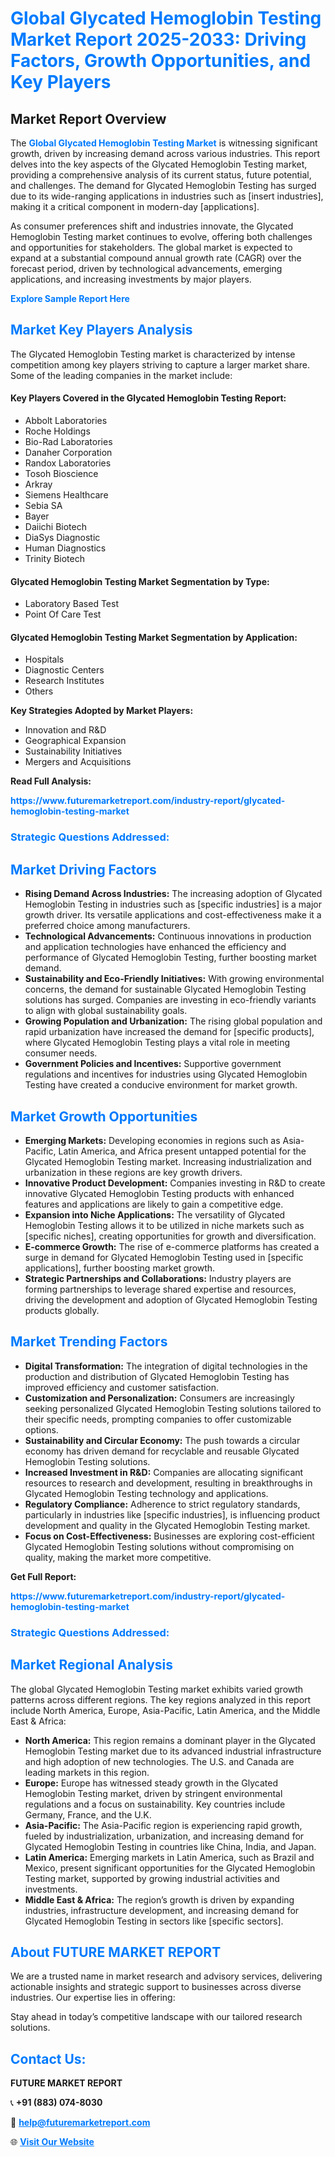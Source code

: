 <h1 style="color: #007BFF;">Global Glycated Hemoglobin Testing Market Report 2025-2033: Driving Factors, Growth Opportunities, and Key Players</h1>

<section id="overview">
<h2>Market Report Overview</h2>
<p>The <a href="https://www.futuremarketreport.com/industry-report/glycated-hemoglobin-testing-market" style="color: #007BFF; text-decoration: none;"><strong>Global Glycated Hemoglobin Testing Market</strong></a> is witnessing significant growth, driven by increasing demand across various industries. This report delves into the key aspects of the Glycated Hemoglobin Testing market, providing a comprehensive analysis of its current status, future potential, and challenges. The demand for Glycated Hemoglobin Testing has surged due to its wide-ranging applications in industries such as [insert industries], making it a critical component in modern-day [applications].</p>
<p>As consumer preferences shift and industries innovate, the Glycated Hemoglobin Testing market continues to evolve, offering both challenges and opportunities for stakeholders. The global market is expected to expand at a substantial compound annual growth rate (CAGR) over the forecast period, driven by technological advancements, emerging applications, and increasing investments by major players.</p>
</section>

<section id="overview">
<p><a href="https://www.futuremarketreport.com/request-sample/reportId=92009" style="color: #007BFF; text-decoration: none;"><strong>Explore Sample Report Here</strong></a></p>
</section>

<section id="key-players">
<h2 style="color: #007BFF;">Market Key Players Analysis</h2>
<p>The Glycated Hemoglobin Testing market is characterized by intense competition among key players striving to capture a larger market share. Some of the leading companies in the market include:</p>
<h4>Key Players Covered in the Glycated Hemoglobin Testing Report:</h4>
<ul><li>Abbolt Laboratories</li><li>Roche Holdings</li><li>Bio-Rad Laboratories</li><li>Danaher Corporation</li><li>Randox Laboratories</li><li>Tosoh Bioscience</li><li>Arkray</li><li>Siemens Healthcare</li><li>Sebia SA</li><li>Bayer</li><li>Daiichi Biotech</li><li>DiaSys Diagnostic</li><li>Human Diagnostics</li><li>Trinity Biotech</li></ul>
<h4>Glycated Hemoglobin Testing Market Segmentation by Type:</h4>
<ul><li>Laboratory Based Test</li><li>Point Of Care Test</li></ul>

<h4>Glycated Hemoglobin Testing Market Segmentation by Application:</h4>
<ul><li>Hospitals</li><li>Diagnostic Centers</li><li>Research Institutes</li><li>Others</li></ul>
<p><strong>Key Strategies Adopted by Market Players:</strong></p>
<ul>
<li>Innovation and R&D</li>
<li>Geographical Expansion</li>
<li>Sustainability Initiatives</li>
<li>Mergers and Acquisitions</li>
</ul>
</section>

<section>
<p><strong>Read Full Analysis: </strong></p><a href="https://www.futuremarketreport.com/industry-report/glycated-hemoglobin-testing-market" style="color: #007BFF; text-decoration: none;"><strong>https://www.futuremarketreport.com/industry-report/glycated-hemoglobin-testing-market</strong></a>
<h3 style="color: #007BFF;">Strategic Questions Addressed:</h3>
</section>

<section id="driving-factors">
<h2 style="color: #007BFF;">Market Driving Factors</h2>
<ul>
<li><strong>Rising Demand Across Industries:</strong> The increasing adoption of Glycated Hemoglobin Testing in industries such as [specific industries] is a major growth driver. Its versatile applications and cost-effectiveness make it a preferred choice among manufacturers.</li>
<li><strong>Technological Advancements:</strong> Continuous innovations in production and application technologies have enhanced the efficiency and performance of Glycated Hemoglobin Testing, further boosting market demand.</li>
<li><strong>Sustainability and Eco-Friendly Initiatives:</strong> With growing environmental concerns, the demand for sustainable Glycated Hemoglobin Testing solutions has surged. Companies are investing in eco-friendly variants to align with global sustainability goals.</li>
<li><strong>Growing Population and Urbanization:</strong> The rising global population and rapid urbanization have increased the demand for [specific products], where Glycated Hemoglobin Testing plays a vital role in meeting consumer needs.</li>
<li><strong>Government Policies and Incentives:</strong> Supportive government regulations and incentives for industries using Glycated Hemoglobin Testing have created a conducive environment for market growth.</li>
</ul>
</section>

<section id="growth-opportunities">
<h2 style="color: #007BFF;">Market Growth Opportunities</h2>
<ul>
<li><strong>Emerging Markets:</strong> Developing economies in regions such as Asia-Pacific, Latin America, and Africa present untapped potential for the Glycated Hemoglobin Testing market. Increasing industrialization and urbanization in these regions are key growth drivers.</li>
<li><strong>Innovative Product Development:</strong> Companies investing in R&D to create innovative Glycated Hemoglobin Testing products with enhanced features and applications are likely to gain a competitive edge.</li>
<li><strong>Expansion into Niche Applications:</strong> The versatility of Glycated Hemoglobin Testing allows it to be utilized in niche markets such as [specific niches], creating opportunities for growth and diversification.</li>
<li><strong>E-commerce Growth:</strong> The rise of e-commerce platforms has created a surge in demand for Glycated Hemoglobin Testing used in [specific applications], further boosting market growth.</li>
<li><strong>Strategic Partnerships and Collaborations:</strong> Industry players are forming partnerships to leverage shared expertise and resources, driving the development and adoption of Glycated Hemoglobin Testing products globally.</li>
</ul>
</section>

<section id="trending-factors">
<h2 style="color: #007BFF;">Market Trending Factors</h2>
<ul>
<li><strong>Digital Transformation:</strong> The integration of digital technologies in the production and distribution of Glycated Hemoglobin Testing has improved efficiency and customer satisfaction.</li>
<li><strong>Customization and Personalization:</strong> Consumers are increasingly seeking personalized Glycated Hemoglobin Testing solutions tailored to their specific needs, prompting companies to offer customizable options.</li>
<li><strong>Sustainability and Circular Economy:</strong> The push towards a circular economy has driven demand for recyclable and reusable Glycated Hemoglobin Testing solutions.</li>
<li><strong>Increased Investment in R&D:</strong> Companies are allocating significant resources to research and development, resulting in breakthroughs in Glycated Hemoglobin Testing technology and applications.</li>
<li><strong>Regulatory Compliance:</strong> Adherence to strict regulatory standards, particularly in industries like [specific industries], is influencing product development and quality in the Glycated Hemoglobin Testing market.</li>
<li><strong>Focus on Cost-Effectiveness:</strong> Businesses are exploring cost-efficient Glycated Hemoglobin Testing solutions without compromising on quality, making the market more competitive.</li>
</ul>
</section>

<section>
<p><strong>Get Full Report: </strong></p><a href="https://www.futuremarketreport.com/industry-report/glycated-hemoglobin-testing-market" style="color: #007BFF; text-decoration: none;"><strong>https://www.futuremarketreport.com/industry-report/glycated-hemoglobin-testing-market</strong></a>
<h3 style="color: #007BFF;">Strategic Questions Addressed:</h3>
</section>


<section id="regional-analysis">
<h2 style="color: #007BFF;">Market Regional Analysis</h2>
<p>The global Glycated Hemoglobin Testing market exhibits varied growth patterns across different regions. The key regions analyzed in this report include North America, Europe, Asia-Pacific, Latin America, and the Middle East & Africa:</p>
<ul>
<li><strong>North America:</strong> This region remains a dominant player in the Glycated Hemoglobin Testing market due to its advanced industrial infrastructure and high adoption of new technologies. The U.S. and Canada are leading markets in this region.</li>
<li><strong>Europe:</strong> Europe has witnessed steady growth in the Glycated Hemoglobin Testing market, driven by stringent environmental regulations and a focus on sustainability. Key countries include Germany, France, and the U.K.</li>
<li><strong>Asia-Pacific:</strong> The Asia-Pacific region is experiencing rapid growth, fueled by industrialization, urbanization, and increasing demand for Glycated Hemoglobin Testing in countries like China, India, and Japan.</li>
<li><strong>Latin America:</strong> Emerging markets in Latin America, such as Brazil and Mexico, present significant opportunities for the Glycated Hemoglobin Testing market, supported by growing industrial activities and investments.</li>
<li><strong>Middle East & Africa:</strong> The region’s growth is driven by expanding industries, infrastructure development, and increasing demand for Glycated Hemoglobin Testing in sectors like [specific sectors].</li>
</ul>
</section>

<footer>
<h2 style="color: #007BFF;">About FUTURE MARKET REPORT</h2>
<p>We are a trusted name in market research and advisory services, delivering actionable insights and strategic support to businesses across diverse industries. Our expertise lies in offering:</p>

<p>Stay ahead in today’s competitive landscape with our tailored research solutions.</p>

<h2 style="color: #007BFF;">Contact Us:</h2>
<p><strong>FUTURE MARKET REPORT</strong></p>
<p>📞 <strong>+91 (883) 074-8030</strong></p>
<p>📧 <strong><a href="mailto:help@futuremarketreport.com" style="color: #007BFF;">help@futuremarketreport.com</a></strong></p>
<p>🌐 <strong><a href="https://www.futuremarketreport.com/" style="color: #007BFF;">Visit Our Website</a></strong></p>
</footer>